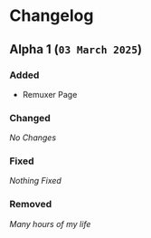 # Changelog

## Alpha 1 (**`03 March 2025`**)

### Added
- Remuxer Page

### Changed
_No Changes_

### Fixed
_Nothing Fixed_

### Removed
_Many hours of my life_
